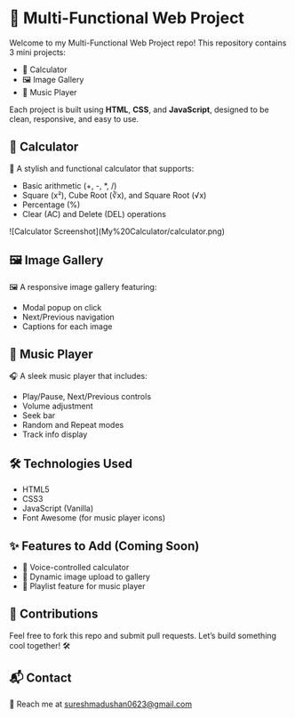 <h1>📱 Multi-Functional Web Project</h1>
<p>Welcome to my Multi-Functional Web Project repo! This repository contains 3 mini projects:</p>

<ul>
  <li>🧮 Calculator</li>
  <li>🖼️ Image Gallery</li>
  <li>🎵 Music Player</li>
</ul>

<p>Each project is built using <b>HTML</b>, <b>CSS</b>, and <b>JavaScript</b>, designed to be clean, responsive, and easy to use.</p>

<h2>🧮 Calculator</h2>
<p>🔢 A stylish and functional calculator that supports:</p>
<ul>
  <li>Basic arithmetic (+, -, *, /)</li>
  <li>Square (x²), Cube Root (∛x), and Square Root (√x)</li>
  <li>Percentage (%)</li>
  <li>Clear (AC) and Delete (DEL) operations</li>
</ul>
![Calculator Screenshot](My%20Calculator/calculator.png)

<h2>🖼️ Image Gallery</h2>
<p>🖼️ A responsive image gallery featuring:</p>
<ul>
  <li>Modal popup on click</li>
  <li>Next/Previous navigation</li>
  <li>Captions for each image</li>
</ul>

<h2>🎵 Music Player</h2>
<p>🎧 A sleek music player that includes:</p>
<ul>
  <li>Play/Pause, Next/Previous controls</li>
  <li>Volume adjustment</li>
  <li>Seek bar</li>
  <li>Random and Repeat modes</li>
  <li>Track info display</li>
</ul>

<h2>🛠️ Technologies Used</h2>
<ul>
  <li>HTML5</li>
  <li>CSS3</li>
  <li>JavaScript (Vanilla)</li>
  <li>Font Awesome (for music player icons)</li>
</ul>

<h2>✨ Features to Add (Coming Soon)</h2>
<ul>
  <li>🎤 Voice-controlled calculator</li>
  <li>📸 Dynamic image upload to gallery</li>
  <li>🎼 Playlist feature for music player</li>
</ul>

<h2>🙌 Contributions</h2>
<p>Feel free to fork this repo and submit pull requests. Let’s build something cool together! 🛠️</p>

<h2>📬 Contact</h2>
<p>📧 Reach me at <a href="mailto:sureshmadushan0623@gmail.com">sureshmadushan0623@gmail.com</a></p>
